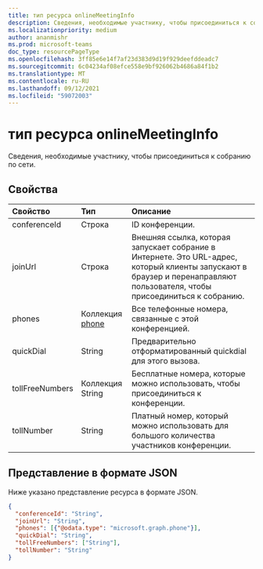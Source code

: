 ```yaml
---
title: тип ресурса onlineMeetingInfo
description: Сведения, необходимые участнику, чтобы присоединиться к собранию по сети.
ms.localizationpriority: medium
author: ananmishr
ms.prod: microsoft-teams
doc_type: resourcePageType
ms.openlocfilehash: 3ff85e6e14f7af23d383d9d19f929deefddeadc7
ms.sourcegitcommit: 6c04234af08efce558e9bf926062b4686a84f1b2
ms.translationtype: MT
ms.contentlocale: ru-RU
ms.lasthandoff: 09/12/2021
ms.locfileid: "59072003"
---
```

# <a name="onlinemeetinginfo-resource-type"></a>тип ресурса onlineMeetingInfo

Сведения, необходимые участнику, чтобы присоединиться к собранию по сети.

## <a name="properties"></a>Свойства

| Свойство     | Тип        | Описание |
|:-------------|:------------|:------------|
|conferenceId|Строка| ID конференции.|
|joinUrl|Строка| Внешняя ссылка, которая запускает собрание в Интернете. Это URL-адрес, который клиенты запускают в браузер и перенаправляют пользователя, чтобы присоединиться к собранию.|
|phones|Коллекция [phone](phone.md)| Все телефонные номера, связанные с этой конференцией.|
|quickDial|String| Предварительно отформатированный quickdial для этого вызова.|
|tollFreeNumbers|Коллекция String| Бесплатные номера, которые можно использовать, чтобы присоединиться к конференции.|
|tollNumber|String| Платный номер, который можно использовать для большого количества участников конференции.|

## <a name="json-representation"></a>Представление в формате JSON

Ниже указано представление ресурса в формате JSON.

<!-- {
  "blockType": "resource",
  "@odata.type": "microsoft.graph.onlineMeetingInfo"
}-->

```json
{
  "conferenceId": "String",
  "joinUrl": "String",
  "phones": [{"@odata.type": "microsoft.graph.phone"}],
  "quickDial": "String",
  "tollFreeNumbers": ["String"],
  "tollNumber": "String"
}
```

<!-- uuid: 16cd6b66-4b1a-43a1-adaf-3a886856ed98
2019-02-04 14:57:30 UTC -->
<!-- {
  "type": "#page.annotation",
  "description": "onlineMeetingInfo resource",
  "keywords": "",
  "section": "documentation",
  "tocPath": ""
}-->

